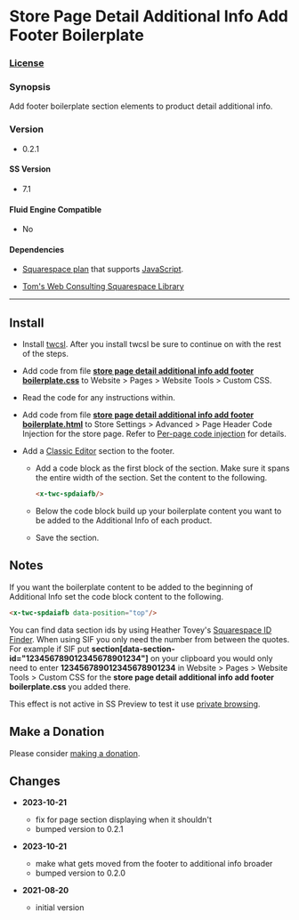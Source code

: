 # Store Page Detail Additional Info Add Footer Boilerplate

### [License][1]

### Synopsis

Add footer boilerplate section elements to product detail additional info.

### Version

  * 0.2.1

#### SS Version

  * 7.1

#### Fluid Engine Compatible

  * No

#### Dependencies

  * [Squarespace plan][2] that supports [JavaScript][3].
  
  * [Tom's Web Consulting Squarespace Library][4]

---

## Install

* Install [twcsl][5]. After you install twcsl be sure to continue on with the
  rest of the steps.
  
* Add code from file **[store page detail additional info add footer
  boilerplate.css][6]** to Website > Pages > Website Tools > Custom CSS.
  
* Read the code for any instructions within.
  
* Add code from file **[store page detail additional info add footer
  boilerplate.html][7]** to Store Settings > Advanced > Page Header Code
  Injection for the store page. Refer to [Per-page code injection][8] for
  details.
  
* Add a [Classic Editor][9] section to the footer.

  * Add a code block as the first block of the section. Make sure it spans the
    entire width of the section. Set the content to the following.
    
    ```html
    <x-twc-spdaiafb/>
    ```
    
  * Below the code block build up your boilerplate content you want to be added
    to the Additional Info of each product.
    
  * Save the section.

## Notes

If you want the boilerplate content to be added to the beginning of Additional
Info set the code block content to the following.

```html
<x-twc-spdaiafb data-position="top"/>
```
      
You can find data section ids by using Heather Tovey's [Squarespace ID
Finder][10]. When using SIF you only need the number from between the quotes.
For example if SIF put **section[data-section-id="123456789012345678901234"]**
on your clipboard you would only need to enter **123456789012345678901234** in
Website > Pages > Website Tools > Custom CSS for the **store page detail additional info
add footer boilerplate.css** you added there.

This effect is not active in SS Preview to test it use [private browsing][11].

## Make a Donation

Please consider [making a donation][12].

## Changes

* **2023-10-21**

  * fix for page section displaying when it shouldn't
  * bumped version to 0.2.1
  
* **2023-10-21**

  * make what gets moved from the footer to additional info broader
  * bumped version to 0.2.0
  
* **2021-08-20**

  * initial version

[1]: https://github.com/tomsWebConsulting/twcsl/blob/main/LICENSE.txt#L1
[2]: https://www.squarespace.com/pricing
[3]: https://en.wikipedia.org/wiki/JavaScript
[4]: https://github.com/tomsWebConsulting/twcsl
[5]: https://github.com/tomsWebConsulting/twcsl#install-options
[6]: store%20page%20detail%20additional%20info%20add%20footer%20boilerplate.css#L1
[7]: store%20page%20detail%20additional%20info%20add%20footer%20boilerplate.html#L1
[8]: https://support.squarespace.com/hc/en-us/articles/205815908-Using-code-injection#toc-per-page-code-injection
[9]: https://support.squarespace.com/hc/en-us/articles/6421525446541-Editing-your-site-with-Fluid-Engine#toc-fluid-engine-vs--classic-editor
[10]: https://www.heathertovey.com/squarespace-id-finder/
[11]: https://support.squarespace.com/hc/en-us/articles/207099587-Using-private-browsing-or-incognito-mode
[12]: https://github.com/tomsWebConsulting/twcsl#make-a-donation
